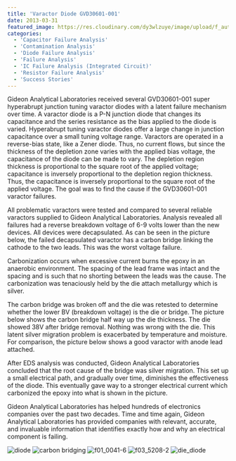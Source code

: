 ```yaml
---
title: 'Varactor Diode GVD30601-001'
date: 2013-03-31
featured_image: https://res.cloudinary.com/dy3wlzuye/image/upload/f_auto,c_scale,w_250/v1/GideonLabs/new-4.jpg
categories:
  - 'Capacitor Failure Analysis'
  - 'Contamination Analysis'
  - 'Diode Failure Analysis'
  - 'Failure Analysis'
  - 'IC Failure Analysis (Integrated Circuit)'
  - 'Resistor Failure Analysis'
  - 'Success Stories'
---
```


Gideon Analytical Laboratories received several GVD30601-001 super hyperabrupt junction tuning varactor diodes with a latent failure mechanism over time. A varactor diode is a P-N junction diode that changes its capacitance and the series resistance as the bias applied to the diode is varied. Hyperabrupt tuning varactor diodes offer a large change in junction capacitance over a small tuning voltage range. Varactors are operated in a reverse-bias state, like a Zener diode. Thus, no current flows, but since the thickness of the depletion zone varies with the applied bias voltage, the capacitance of the diode can be made to vary. The depletion region thickness is proportional to the square root of the applied voltage; capacitance is inversely proportional to the depletion region thickness. Thus, the capacitance is inversely proportional to the square root of the applied voltage. The goal was to find the cause if the GVD30601-001 varactor failures.

All problematic varactors were tested and compared to several reliable varactors supplied to Gideon Analytical Laboratories. Analysis revealed all failures had a reverse breakdown voltage of 6-9 volts lower than the new devices. All devices were decapsulated. As can be seen in the picture below, the failed decapsulated varactor has a carbon bridge linking the cathode to the two leads. This was the worst voltage failure.

Carbonization occurs when excessive current burns the epoxy in an anaerobic environment. The spacing of the lead frame was intact and the spacing and is such that no shorting between the leads was the cause. The carbonization was tenaciously held by the die attach metallurgy which is silver.

The carbon bridge was broken off and the die was retested to determine whether the lower BV (breakdown voltage) is the die or bridge. The picture below shows the carbon bridge half way up the die thickness. The die showed 38V after bridge removal. Nothing was wrong with the die. This latent silver migration problem is exacerbated by temperature and moisture. For comparison, the picture below shows a good varactor with anode lead attached.

After EDS analysis was conducted, Gideon Analytical Laboratories concluded that the root cause of the bridge was silver migration. This set up a small electrical path, and gradually over time, diminishes the effectiveness of the diode. This eventually gave way to a stronger electrical current which carbonized the epoxy into what is shown in the picture.

Gideon Analytical Laboratories has helped hundreds of electronics companies over the past two decades. Time and time again, Gideon Analytical Laboratories has provided companies with relevant, accurate, and invaluable information that identifies exactly how and why an electrical component is failing.

![diode](https://res.cloudinary.com/dy3wlzuye/image/upload/f_auto,c_scale,w_300/GideonLabs/new-4.jpg 'New GVD30601 Varactor')
![carbon bridging](https://res.cloudinary.com/dy3wlzuye/image/upload/f_auto,c_scale,w_300/GideonLabs/f01_0041-3.jpg 'New varactor with no bridging ')
![f01_0041-6](https://res.cloudinary.com/dy3wlzuye/image/upload/f_auto,c_scale,w_300/GideonLabs/f01_0041-6.jpg 'Carbon bridging across cathode')
![f03_5208-2](https://res.cloudinary.com/dy3wlzuye/image/upload/f_auto,c_scale,w_300/GideonLabs/f03_5208-2.jpg 'Varactor with carbon bridging across cathode to anode.')
![die_diode](https://res.cloudinary.com/dy3wlzuye/image/upload/f_auto,c_scale,w_300/GideonLabs/die_diode.jpg 'Varactor Micrograph')

